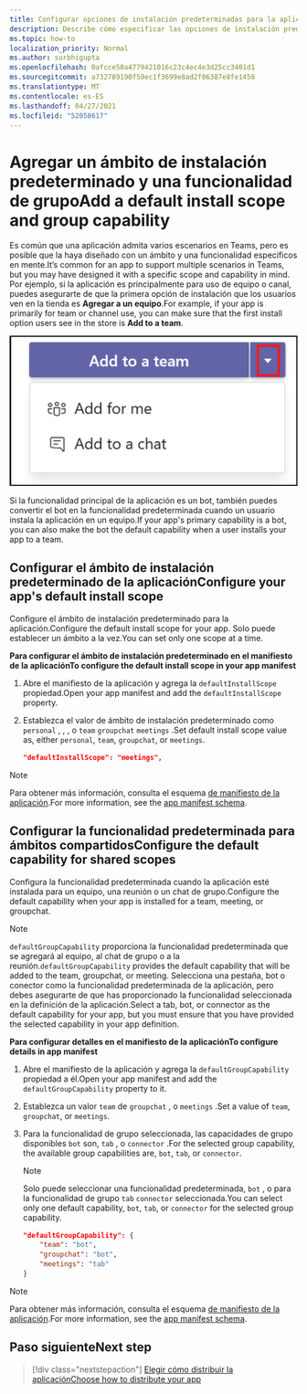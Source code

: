 ```yaml
---
title: Configurar opciones de instalación predeterminadas para la aplicación
description: Describe cómo especificar las opciones de instalación predeterminadas de la aplicación.
ms.topic: how-to
localization_priority: Normal
ms.author: surbhigupta
ms.openlocfilehash: 0afcce50a4779421016c23c4ec4e3d25cc3401d1
ms.sourcegitcommit: a732789190f59ec1f3699e8ad2f06387e8fe1458
ms.translationtype: MT
ms.contentlocale: es-ES
ms.lasthandoff: 04/27/2021
ms.locfileid: "52058617"
---
```

# <a name="add-a-default-install-scope-and-group-capability"></a><span data-ttu-id="506d0-103">Agregar un ámbito de instalación predeterminado y una funcionalidad de grupo</span><span class="sxs-lookup"><span data-stu-id="506d0-103">Add a default install scope and group capability</span></span>

<span data-ttu-id="506d0-104">Es común que una aplicación admita varios escenarios en Teams, pero es posible que la haya diseñado con un ámbito y una funcionalidad específicos en mente.</span><span class="sxs-lookup"><span data-stu-id="506d0-104">It’s common for an app to support multiple scenarios in Teams, but you may have designed it with a specific scope and capability in mind.</span></span> <span data-ttu-id="506d0-105">Por ejemplo, si la aplicación es principalmente para uso de equipo o canal, puedes asegurarte de que la primera opción de instalación que los usuarios ven en la tienda es **Agregar a un equipo**.</span><span class="sxs-lookup"><span data-stu-id="506d0-105">For example, if your app is primarily for team or channel use, you can make sure that the first install option users see in the store is **Add to a team**.</span></span>

![Agregar una aplicación](../../assets/images/compose-extensions/addanapp.png)

<span data-ttu-id="506d0-107">Si la funcionalidad principal de la aplicación es un bot, también puedes convertir el bot en la funcionalidad predeterminada cuando un usuario instala la aplicación en un equipo.</span><span class="sxs-lookup"><span data-stu-id="506d0-107">If your app's primary capability is a bot, you can also make the bot the default capability when a user installs your app to a team.</span></span>

## <a name="configure-your-apps-default-install-scope"></a><span data-ttu-id="506d0-108">Configurar el ámbito de instalación predeterminado de la aplicación</span><span class="sxs-lookup"><span data-stu-id="506d0-108">Configure your app's default install scope</span></span>

<span data-ttu-id="506d0-109">Configure el ámbito de instalación predeterminado para la aplicación.</span><span class="sxs-lookup"><span data-stu-id="506d0-109">Configure the default install scope for your app.</span></span> <span data-ttu-id="506d0-110">Solo puede establecer un ámbito a la vez.</span><span class="sxs-lookup"><span data-stu-id="506d0-110">You can set only one scope at a time.</span></span>

<span data-ttu-id="506d0-111">**Para configurar el ámbito de instalación predeterminado en el manifiesto de la aplicación**</span><span class="sxs-lookup"><span data-stu-id="506d0-111">**To configure the default install scope in your app manifest**</span></span>

1. <span data-ttu-id="506d0-112">Abre el manifiesto de la aplicación y agrega la `defaultInstallScope` propiedad.</span><span class="sxs-lookup"><span data-stu-id="506d0-112">Open your app manifest and add the `defaultInstallScope` property.</span></span>
2. <span data-ttu-id="506d0-113">Establezca el valor de ámbito de instalación predeterminado como `personal` , , , o `team` `groupchat` `meetings` .</span><span class="sxs-lookup"><span data-stu-id="506d0-113">Set default install scope value as, either `personal`, `team`, `groupchat`, or `meetings`.</span></span>

    ```json
    "defaultInstallScope": "meetings",
    ```

> [!NOTE]
> <span data-ttu-id="506d0-114">Para obtener más información, consulta el esquema [de manifiesto de la aplicación](~/resources/schema/manifest-schema.md).</span><span class="sxs-lookup"><span data-stu-id="506d0-114">For more information, see the [app manifest schema](~/resources/schema/manifest-schema.md).</span></span>

## <a name="configure-the-default-capability-for-shared-scopes"></a><span data-ttu-id="506d0-115">Configurar la funcionalidad predeterminada para ámbitos compartidos</span><span class="sxs-lookup"><span data-stu-id="506d0-115">Configure the default capability for shared scopes</span></span>

<span data-ttu-id="506d0-116">Configura la funcionalidad predeterminada cuando la aplicación esté instalada para un equipo, una reunión o un chat de grupo.</span><span class="sxs-lookup"><span data-stu-id="506d0-116">Configure the default capability when your app is installed for a team, meeting, or groupchat.</span></span>

> [!NOTE]
> <span data-ttu-id="506d0-117">`defaultGroupCapability` proporciona la funcionalidad predeterminada que se agregará al equipo, al chat de grupo o a la reunión.</span><span class="sxs-lookup"><span data-stu-id="506d0-117">`defaultGroupCapability` provides the default capability that will be added to the team, groupchat, or meeting.</span></span> <span data-ttu-id="506d0-118">Selecciona una pestaña, bot o conector como la funcionalidad predeterminada de la aplicación, pero debes asegurarte de que has proporcionado la funcionalidad seleccionada en la definición de la aplicación.</span><span class="sxs-lookup"><span data-stu-id="506d0-118">Select a tab, bot, or connector as the default capability for your app, but you must ensure that you have provided the selected capability in your app definition.</span></span>

<span data-ttu-id="506d0-119">**Para configurar detalles en el manifiesto de la aplicación**</span><span class="sxs-lookup"><span data-stu-id="506d0-119">**To configure details in app manifest**</span></span>

1. <span data-ttu-id="506d0-120">Abre el manifiesto de la aplicación y agrega la `defaultGroupCapability` propiedad a él.</span><span class="sxs-lookup"><span data-stu-id="506d0-120">Open your app manifest and add the `defaultGroupCapability` property to it.</span></span>
2. <span data-ttu-id="506d0-121">Establezca un valor `team` de `groupchat` , o `meetings` .</span><span class="sxs-lookup"><span data-stu-id="506d0-121">Set a value of `team`, `groupchat`, or `meetings`.</span></span>
3. <span data-ttu-id="506d0-122">Para la funcionalidad de grupo seleccionada, las capacidades de grupo disponibles `bot` son, `tab` , o `connector` .</span><span class="sxs-lookup"><span data-stu-id="506d0-122">For the selected group capability, the available group capabilities are, `bot`, `tab`, or `connector`.</span></span> 

    > [!NOTE]
    > <span data-ttu-id="506d0-123">Solo puede seleccionar una funcionalidad predeterminada, `bot` , o para la funcionalidad de grupo `tab` `connector` seleccionada.</span><span class="sxs-lookup"><span data-stu-id="506d0-123">You can select only one default capability, `bot`, `tab`, or `connector` for the selected group capability.</span></span>

    ```json
    "defaultGroupCapability": {
        "team": "bot",
        "groupchat": "bot",
        "meetings": "tab"
    }
    ```

> [!NOTE]
> <span data-ttu-id="506d0-124">Para obtener más información, consulta el esquema [de manifiesto de la aplicación](~/resources/schema/manifest-schema.md).</span><span class="sxs-lookup"><span data-stu-id="506d0-124">For more information, see the [app manifest schema](~/resources/schema/manifest-schema.md).</span></span>

## <a name="next-step"></a><span data-ttu-id="506d0-125">Paso siguiente</span><span class="sxs-lookup"><span data-stu-id="506d0-125">Next step</span></span>

> [!div class="nextstepaction"]
> [<span data-ttu-id="506d0-126">Elegir cómo distribuir la aplicación</span><span class="sxs-lookup"><span data-stu-id="506d0-126">Choose how to distribute your app</span></span>](overview.md)
